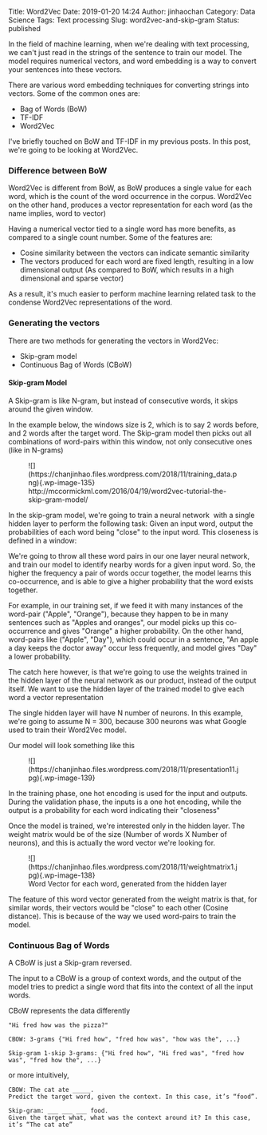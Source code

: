 Title: Word2Vec
Date: 2019-01-20 14:24
Author: jinhaochan
Category: Data Science
Tags: Text processing
Slug: word2vec-and-skip-gram
Status: published

<!-- wp:paragraph -->

In the field of machine learning, when we're dealing with text processing, we can't just read in the strings of the sentence to train our model. The model requires numerical vectors, and word embedding is a way to convert your sentences into these vectors.

<!-- /wp:paragraph -->

<!-- wp:paragraph -->

There are various word embedding techniques for converting strings into vectors. Some of the common ones are:

<!-- /wp:paragraph -->

<!-- wp:list -->

-   Bag of Words (BoW)
-   TF-IDF
-   Word2Vec

<!-- /wp:list -->

<!-- wp:paragraph -->

I've briefly touched on BoW and TF-IDF in my previous posts. In this post, we're going to be looking at Word2Vec.

<!-- /wp:paragraph -->

<!-- wp:heading {"level":3} -->

### Difference between BoW

<!-- /wp:heading -->

<!-- wp:paragraph -->

Word2Vec is different from BoW, as BoW produces a single value for each word, which is the count of the word occurrence in the corpus. Word2Vec on the other hand, produces a vector representation for each word (as the name implies, word to vector)

<!-- /wp:paragraph -->

<!-- wp:paragraph -->

Having a numerical vector tied to a single word has more benefits, as compared to a single count number. Some of the features are:

<!-- /wp:paragraph -->

<!-- wp:list -->

-   Cosine similarity between the vectors can indicate semantic similarity
-   The vectors produced for each word are fixed length, resulting in a low dimensional output (As compared to BoW, which results in a high dimensional and sparse vector)

<!-- /wp:list -->

<!-- wp:paragraph -->

As a result, it's much easier to perform machine learning related task to the condense Word2Vec representations of the word.

<!-- /wp:paragraph -->

<!-- wp:heading {"level":3} -->

### Generating the vectors

<!-- /wp:heading -->

<!-- wp:paragraph -->

There are two methods for generating the vectors in Word2Vec:

<!-- /wp:paragraph -->

<!-- wp:list -->

-   Skip-gram model
-   Continuous Bag of Words (CBoW)

<!-- /wp:list -->

<!-- wp:heading {"level":4} -->

#### Skip-gram Model

<!-- /wp:heading -->

<!-- wp:paragraph -->

A Skip-gram is like N-gram, but instead of consecutive words, it skips around the given window.

<!-- /wp:paragraph -->

<!-- wp:paragraph -->

In the example below, the windows size is 2, which is to say 2 words before, and 2 words after the target word. The Skip-gram model then picks out all combinations of word-pairs within this window, not only consecutive ones (like in N-grams)

<!-- /wp:paragraph -->

<!-- wp:image {"id":135} -->

<figure class="wp-block-image">
![](https://chanjinhao.files.wordpress.com/2018/11/training_data.png){.wp-image-135}  

<figcaption>
http://mccormickml.com/2016/04/19/word2vec-tutorial-the-skip-gram-model/

</figcaption>
</figure>
<!-- /wp:image -->

<!-- wp:paragraph -->

In the skip-gram model, we're going to train a neural network  with a single hidden layer to perform the following task: Given an input word, output the probabilities of each word being "close" to the input word. This closeness is defined in a window:

<!-- /wp:paragraph -->

<!-- wp:paragraph -->

We're going to throw all these word pairs in our one layer neural network, and train our model to identify nearby words for a given input word. So, the higher the frequency a pair of words occur together, the model learns this co-occurrence, and is able to give a higher probability that the word exists together.

<!-- /wp:paragraph -->

<!-- wp:paragraph -->

For example, in our training set, if we feed it with many instances of the word-pair ("Apple", "Orange"), because they happen to be in many sentences such as "Apples and oranges", our model picks up this co-occurrence and gives "Orange" a higher probability. On the other hand, word-pairs like ("Apple", "Day"), which could occur in a sentence, "An apple a day keeps the doctor away" occur less frequently, and model gives "Day" a lower probability.

<!-- /wp:paragraph -->

<!-- wp:paragraph -->

The catch here however, is that we're going to use the weights trained in the hidden layer of the neural network as our product, instead of the output itself. We want to use the hidden layer of the trained model to give each word a vector representation

<!-- /wp:paragraph -->

<!-- wp:paragraph -->

The single hidden layer will have N number of neurons. In this example, we're going to assume N = 300, because 300 neurons was what Google used to train their Word2Vec model.

<!-- /wp:paragraph -->

<!-- wp:paragraph -->

Our model will look something like this

<!-- /wp:paragraph -->

<!-- wp:image {"id":139} -->

<figure class="wp-block-image">
![](https://chanjinhao.files.wordpress.com/2018/11/presentation11.jpg){.wp-image-139}

</figure>
<!-- /wp:image -->

<!-- wp:paragraph -->

In the training phase, one hot encoding is used for the input and outputs. During the validation phase, the inputs is a one hot encoding, while the output is a probability for each word indicating their "closeness"

<!-- /wp:paragraph -->

<!-- wp:paragraph -->

Once the model is trained, we're interested only in the hidden layer. The weight matrix would be of the size (Number of words X Number of neurons), and this is actually the word vector we're looking for.

<!-- /wp:paragraph -->

<!-- wp:image {"id":138} -->

<figure class="wp-block-image">
![](https://chanjinhao.files.wordpress.com/2018/11/weightmatrix1.jpg){.wp-image-138}  

<figcaption>
Word Vector for each word, generated from the hidden layer  

</figcaption>
</figure>
<!-- /wp:image -->

<!-- wp:paragraph -->

The feature of this word vector generated from the weight matrix is that, for similar words, their vectors would be "close" to each other (Cosine distance). This is because of the way we used word-pairs to train the model.

<!-- /wp:paragraph -->

<!-- wp:heading {"level":3} -->

### Continuous Bag of Words

<!-- /wp:heading -->

<!-- wp:paragraph -->

A CBoW is just a Skip-gram reversed.

<!-- /wp:paragraph -->

<!-- wp:paragraph -->

The input to a CBoW is a group of context words, and the output of the model tries to predict a single word that fits into the context of all the input words.

<!-- /wp:paragraph -->

<!-- wp:paragraph -->

CBoW represents the data differently

<!-- /wp:paragraph -->

<!-- wp:code -->

``` {.wp-block-code}
"Hi fred how was the pizza?"

CBOW: 3-grams {"Hi fred how", "fred how was", "how was the", ...}

Skip-gram 1-skip 3-grams: {"Hi fred how", "Hi fred was", "fred how was", "fred how the", ...}
```

<!-- /wp:code -->

<!-- wp:paragraph -->

or more intuitively, 

<!-- /wp:paragraph -->

<!-- wp:code -->

``` {.wp-block-code}
CBOW: The cat ate _____. 
Predict the target word, given the context. In this case, it’s “food”.

Skip-gram: ___ ___ ___ food.
Given the target what, what was the context around it? In this case, it’s “The cat ate”
```

<!-- /wp:code -->
